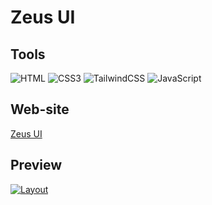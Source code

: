 # Zeus UI

## Tools

![HTML](https://img.shields.io/badge/-HTML-000?style=for-the-badge&logo=html5&logoColor=EC652C)
![CSS3](https://img.shields.io/badge/-CSS3-000?style=for-the-badge&logo=CSS3&logoColor=006FB9)
![TailwindCSS](https://img.shields.io/badge/-TailwindCSS-000?style=for-the-badge&logo=TailwindCSS&logoColor=19BBBA)
![JavaScript](https://img.shields.io/badge/-JavaScript-000?style=for-the-badge&logo=JavaScript&logoColor=EDD641)

## Web-site

[Zeus UI]()

## Preview

[![Layout]()]()
